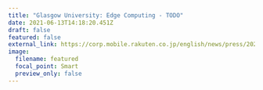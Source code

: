 ```yaml
---
title: "Glasgow University: Edge Computing - TODO"
date: 2021-06-13T14:18:20.451Z
draft: false
featured: false
external_link: https://corp.mobile.rakuten.co.jp/english/news/press/2020/0701_01/
image:
  filename: featured
  focal_point: Smart
  preview_only: false
---
```

